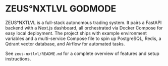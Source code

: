 # ZEUS°NXTLVL GODMODE

ZEUS°NXTLVL is a full-stack autonomous trading system. It pairs a FastAPI backend with a Next.js dashboard, all orchestrated via Docker Compose for easy local deployment. The project ships with example environment variables and a multi-service Compose file to spin up PostgreSQL, Redis, a Qdrant vector database, and Airflow for automated tasks.

See `zeus-nxtlvl/README.md` for a complete overview of features and setup instructions.

